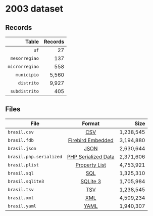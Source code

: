 # 2003 dataset

## Records

|          Table | Records |
| --------------:| -------:|
|           `uf` |      27 |
|  `mesorregiao` |     137 |
| `microrregiao` |     558 |
|    `municipio` |   5,560 |
|     `distrito` |   9,927 |
|  `subdistrito` |     405 |

## Files

| File                    | Format                                                                                          |      Size |
| ----------------------- |:-----------------------------------------------------------------------------------------------:| ---------:|
| `brasil.csv`            | [CSV](https://en.wikipedia.org/wiki/Comma-separated_values)                                     | 1,238,545 |
| `brasil.fdb`            | [Firebird Embedded](https://en.wikipedia.org/wiki/Embedded_database#Firebird_Embedded)          | 3,194,880 |
| `brasil.json`           | [JSON](https://en.wikipedia.org/wiki/JSON)                                                      | 2,630,644 |
| `brasil.php.serialized` | [PHP Serialized Data](https://en.wikipedia.org/wiki/Serialization#Programming_language_support) | 2,371,606 |
| `brasil.plist`          | [Property List](https://en.wikipedia.org/wiki/Property_list)                                    | 4,753,921 |
| `brasil.sql`            | [SQL](https://en.wikipedia.org/wiki/SQL)                                                        | 1,325,310 |
| `brasil.sqlite3`        | [SQLite 3](https://en.wikipedia.org/wiki/SQLite)                                                | 1,705,984 |
| `brasil.tsv`            | [TSV](https://en.wikipedia.org/wiki/Tab-separated_values)                                       | 1,238,545 |
| `brasil.xml`            | [XML](https://en.wikipedia.org/wiki/XML)                                                        | 4,509,234 |
| `brasil.yaml`           | [YAML](https://en.wikipedia.org/wiki/YAML)                                                      | 1,940,307 |
